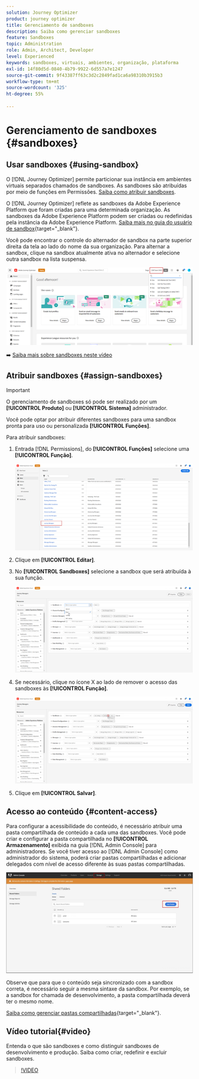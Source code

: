 ```yaml
---
solution: Journey Optimizer
product: journey optimizer
title: Gerenciamento de sandboxes
description: Saiba como gerenciar sandboxes
feature: Sandboxes
topic: Administration
role: Admin, Architect, Developer
level: Experienced
keywords: sandboxes, virtuais, ambientes, organização, plataforma
exl-id: 14f80d5d-0840-4b79-9922-6d557a7e1247
source-git-commit: 9f43387ff63c3d2c2849fad1ca6a98310b3915b3
workflow-type: tm+mt
source-wordcount: '325'
ht-degree: 55%

---
```


# Gerenciamento de sandboxes {#sandboxes}

## Usar sandboxes {#using-sandbox}

O [!DNL Journey Optimizer] permite particionar sua instância em ambientes virtuais separados chamados de sandboxes.
As sandboxes são atribuídas por meio de funções em Permissões. [Saiba como atribuir sandboxes](permissions.md#create-product-profile).

O [!DNL Journey Optimizer] reflete as sandboxes da Adobe Experience Platform que foram criadas para uma determinada organização. As sandboxes da Adobe Experience Platform podem ser criadas ou redefinidas pela instância da Adobe Experience Platform. [Saiba mais no guia do usuário de sandbox](https://experienceleague.adobe.com/docs/experience-platform/sandbox/ui/user-guide.html?lang=pt-BR){target="_blank"}.

Você pode encontrar o controle do alternador de sandbox na parte superior direita da tela ao lado do nome da sua organização. Para alternar a sandbox, clique na sandbox atualmente ativa no alternador e selecione outra sandbox na lista suspensa.

![](assets/sandbox_5.png)

➡️ [Saiba mais sobre sandboxes neste vídeo](#video)

## Atribuir sandboxes {#assign-sandboxes}

>[!IMPORTANT]
>
> O gerenciamento de sandboxes só pode ser realizado por um **[!UICONTROL Produto]** ou **[!UICONTROL Sistema]** administrador.

Você pode optar por atribuir diferentes sandboxes para uma sandbox pronta para uso ou personalizada **[!UICONTROL Funções]**.

Para atribuir sandboxes:

1. Entrada [!DNL Permissions], do **[!UICONTROL Funções]** selecione uma **[!UICONTROL Função]**.

   ![](assets/sandbox_1.png)

1. Clique em **[!UICONTROL Editar]**.

1. No **[!UICONTROL Sandboxes]** selecione a sandbox que será atribuída à sua função.

   ![](assets/sandbox_3.png)

1. Se necessário, clique no ícone X ao lado de remover o acesso das sandboxes às **[!UICONTROL Função]**.

   ![](assets/sandbox_4.png)

1. Clique em **[!UICONTROL Salvar]**.

## Acesso ao conteúdo {#content-access}

Para configurar a acessibilidade do conteúdo, é necessário atribuir uma pasta compartilhada de conteúdo a cada uma das sandboxes. Você pode criar e configurar a pasta compartilhada no **[!UICONTROL Armazenamento]** exibida na guia [!DNL Admin Console] para administradores. Se você tiver acesso ao [!DNL Admin Console] como administrador do sistema, poderá criar pastas compartilhadas e adicionar delegados com nível de acesso diferente às suas pastas compartilhadas.

![](assets/do-not-localize/content_access.png)

Observe que para que o conteúdo seja sincronizado com a sandbox correta, é necessário seguir a mesma sintaxe da sandbox. Por exemplo, se a sandbox for chamada de desenvolvimento, a pasta compartilhada deverá ter o mesmo nome.

[Saiba como gerenciar pastas compartilhadas](https://helpx.adobe.com/br/enterprise/admin-guide.html/enterprise/using/manage-adobe-storage.ug.html){target="_blank"}.

## Vídeo tutorial{#video}

Entenda o que são sandboxes e como distinguir sandboxes de desenvolvimento e produção. Saiba como criar, redefinir e excluir sandboxes.

>[!VIDEO](https://video.tv.adobe.com/v/334355?quality=12)